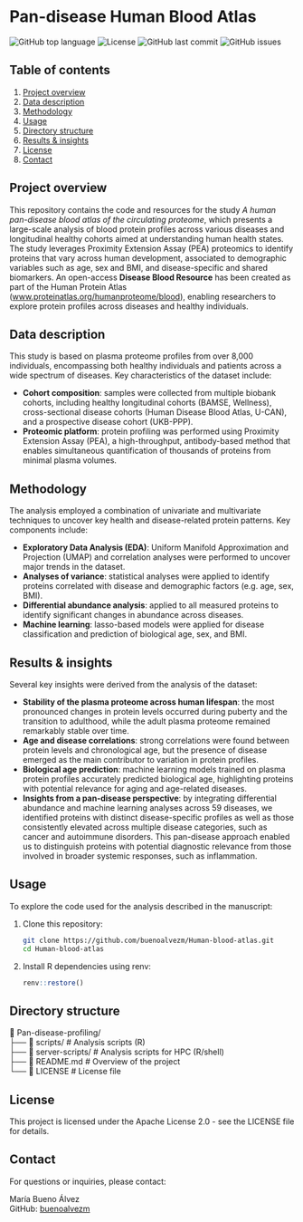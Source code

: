 
# Pan-disease Human Blood Atlas 

![GitHub top language](https://img.shields.io/github/languages/top/buenoalvezm/Human-blood-atlas)
![License](https://img.shields.io/badge/license-Apache2.0-yellow)
![GitHub last commit](https://img.shields.io/github/last-commit/buenoalvezm/Human-blood-atlas)
![GitHub issues](https://img.shields.io/github/issues/buenoalvezm/Human-blood-atlas)

## Table of contents

1. [Project overview](#project-overview)
2. [Data description](#data-description)
3. [Methodology](#methodology)
4. [Usage](#usage)
5. [Directory structure](#directory-structure)
6. [Results & insights](#results--insights)
7. [License](#license)
8. [Contact](#contact)

## Project overview

This repository contains the code and resources for the study *A human pan-disease blood atlas of the circulating proteome*, which presents a large-scale analysis of blood protein profiles across various diseases and longitudinal healthy cohorts aimed at understanding human health states. The study leverages Proximity Extension Assay (PEA) proteomics to identify proteins that vary across human development, associated to demographic variables such as age, sex and BMI, and disease-specific and shared biomarkers. An open-access **Disease Blood Resource** has been created as part of the Human Protein Atlas (www.proteinatlas.org/humanproteome/blood), enabling researchers to explore protein profiles across diseases and healthy individuals.

## Data description

This study is based on plasma proteome profiles from over 8,000 individuals, encompassing both healthy individuals and patients across a wide spectrum of diseases. Key characteristics of the dataset include:

- **Cohort composition**: samples were collected from multiple biobank cohorts, including healthy longitudinal cohorts (BAMSE, Wellness), cross-sectional disease cohorts (Human Disease Blood Atlas, U-CAN), and a prospective disease cohort (UKB-PPP).
- **Proteomic platform**: protein profiling was performed using Proximity Extension Assay (PEA), a high-throughput, antibody-based method that enables simultaneous quantification of thousands of proteins from minimal plasma volumes.

## Methodology

The analysis employed a combination of univariate and multivariate techniques to uncover key health and disease-related protein patterns. Key components include:

- **Exploratory Data Analysis (EDA)**: Uniform Manifold Approximation and Projection (UMAP) and correlation analyses were performed to uncover major trends in the dataset.
- **Analyses of variance**: statistical analyses were applied to identify proteins correlated with disease and demographic factors (e.g. age, sex, BMI). 
- **Differential abundance analysis**: applied to all measured proteins to identify significant changes in abundance across diseases.
- **Machine learning**: lasso-based models were applied for disease classification and prediction of biological age, sex, and BMI.

## Results & insights

Several key insights were derived from the analysis of the dataset:

- **Stability of the plasma proteome across human lifespan**: the most pronounced changes in protein levels occurred during puberty and the transition to adulthood, while the adult plasma proteome remained remarkably stable over time.
- **Age and disease correlations**: strong correlations were found between protein levels and chronological age, but the presence of disease emerged as the main contributor to variation in protein profiles.
- **Biological age prediction**: machine learning models trained on plasma protein profiles accurately predicted biological age, highlighting proteins with potential relevance for aging and age-related diseases.
- **Insights from a pan-disease perspective**: by integrating differential abundance and machine learning analyses across 59 diseases, we identified proteins with distinct disease-specific profiles as well as those consistently elevated across multiple disease categories, such as cancer and autoimmune disorders. This pan-disease approach enabled us to distinguish proteins with potential diagnostic relevance from those involved in broader systemic responses, such as inflammation.

 
## Usage

To explore the code used for the analysis described in the manuscript:

1. Clone this repository:
   ```bash
   git clone https://github.com/buenoalvezm/Human-blood-atlas.git
   cd Human-blood-atlas
   ```
2. Install R dependencies using renv:
   ```R
   renv::restore()
   ```

## Directory structure

📁 Pan-disease-profiling/  
├── 📂 scripts/            # Analysis scripts (R)  
├── 📂 server-scripts/     # Analysis scripts for HPC (R/shell)  
├── 📜 README.md           # Overview of the project  
└── 📜 LICENSE             # License file

## License

This project is licensed under the Apache License 2.0 - see the LICENSE file for details.

## Contact

For questions or inquiries, please contact:

María Bueno Álvez  
GitHub: [buenoalvezm](https://github.com/buenoalvezm)
 
